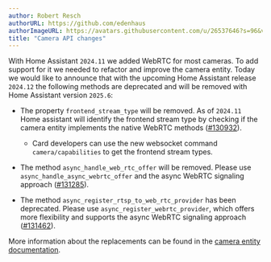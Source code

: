 ```yaml
---
author: Robert Resch
authorURL: https://github.com/edenhaus
authorImageURL: https://avatars.githubusercontent.com/u/26537646?s=96&v=4
title: "Camera API changes"
---
```


With Home Assistant `2024.11` we added WebRTC for most cameras. To add support for it we needed to refactor and improve the camera entity.
Today we would like to announce that with the upcoming Home Assistant release `2024.12` the following methods are deprecated and will be removed with Home Assistant version `2025.6`:

- The property `frontend_stream_type` will be removed. As of `2024.11` Home assistant will identify the frontend stream type by checking if the camera entity implements the native WebRTC methods ([#130932](https://github.com/home-assistant/core/pull/130932)).
    - Card developers can use the new websocket command `camera/capabilities` to get the frontend stream types.

- The method `async_handle_web_rtc_offer` will be removed. Please use `async_handle_async_webrtc_offer` and the async WebRTC signaling approach ([#131285](https://github.com/home-assistant/core/pull/131285)).

- The method `async_register_rtsp_to_web_rtc_provider` has been deprecated. Please use `async_register_webrtc_provider`, which offers more flexibility and supports the async WebRTC signaling approach ([#131462](https://github.com/home-assistant/core/pull/131462)).

More information about the replacements can be found in the [camera entity documentation](/docs/core/entity/camera.md).
